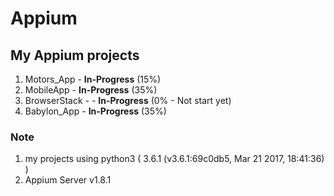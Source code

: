 # Appium

## My Appium projects

1) Motors_App - **In-Progress** (15%)
2) MobileApp - **In-Progress** (35%)
3) BrowserStack - - **In-Progress** (0% - Not start yet)
4) Babylon_App - **In-Progress** (35%)


### Note
1) my projects using python3 ( 3.6.1 (v3.6.1:69c0db5, Mar 21 2017, 18:41:36) ) 
2) Appium Server v1.8.1 
